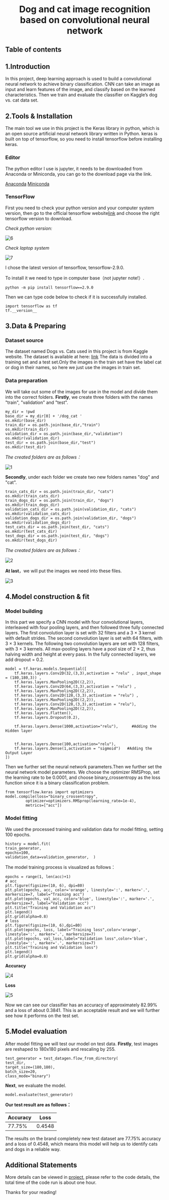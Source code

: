# <div align="center">**Dog and cat image recognition based on convolutional neural network**

## Table of contents

## 1.Introduction
 In this project, deep learning approach is used to build a convolutional neural network to achieve binary classification. 
 CNN can take an image as input and learn features of the image, and classify based on the learned characteristics.
 Then we train and evaluate the classifier on Kaggle’s dog vs. cat data set.

## 2.Tools & Installation
 The main tool we use in this project is the Keras library in python, which is an open source artificial neural network library written in Python. keras is built on top of tensorflow, so you need to install tensorflow before installing keras.

### Editor
 The python editor I use is jupyter, it needs to be downloaded from Anaconda or Miniconda, you can go to the download page via the link.
 
 [Anaconda](https://www.anaconda.com/)
 [Miniconda](https://docs.conda.io/en/latest/miniconda.html)

### TensorFlow
 First you need to check your python version and your computer system version,
 then go to the official tensorflow website[link](https://www.tensorflow.org/install/source) and choose the right tensorflow version to download.
 
_Check python version:_

![6]()

_Check laptop system_

![7]()

I chose the latest version of tensorflow, tensorflow-2.9.0.

To install it we need to type in computer base（not jupyter note!）. 

    python -m pip install tensorflow==2.9.0

Then we can type code below to check if it is successfully installed.

    import tensorflow as tf
    tf.__version__



## 3.Data & Preparing
### Dataset source
 The dataset named Dogs vs. Cats used in this project is from Kaggle website. The dataset is available at here: [link](https://www.kaggle.com/competitions/dogs-vs-cats/data)
 The data is divided into a training set and a test set.Only the images in the train set have the label cat or dog in their names, so here we just use the images in train set.

### Data preparation
 We will take out some of the images for use in the model and divide them into the correct folders.
  **Firstly**, we create three folders with the names "train", "validation" and "test".
 
    my_dir = !pwd
    base_dir = my_dir[0] + '/dog_cat '
    os.mkdir(base_dir)
    train_dir = os.path.join(base_dir,"train")
    os.mkdir(train_dir)
    validation_dir = os.path.join(base_dir,"validation")
    os.mkdir(validation_dir)
    test_dir = os.path.join(base_dir,"test")
    os.mkdir(test_dir)
 _The created folders are as follows：_

 ![1](https://github.com/ACM40960/project-20211696/blob/main/images/2.jpeg)

  **Secondly**, under each folder we create two new folders names "dog" and "cat".

    train_cats_dir = os.path.join(train_dir, "cats")
    os.mkdir(train_cats_dir)
    train_dogs_dir = os.path.join(train_dir, "dogs")
    os.mkdir(train_dogs_dir)
    validation_cats_dir = os.path.join(validation_dir, "cats")
    os.mkdir(validation_cats_dir)
    validation_dogs_dir = os.path.join(validation_dir, "dogs")
    os.mkdir(validation_dogs_dir)
    test_cats_dir = os.path.join(test_dir, "cats")
    os.mkdir(test_cats_dir)
    test_dogs_dir = os.path.join(test_dir, "dogs")
    os.mkdir(test_dogs_dir)

  _The created folders are as follows：_

 ![2](https://github.com/ACM40960/project-20211696/blob/main/images/1.png)

  **At last**，we will put the images we need into these files.

 ![3](https://github.com/ACM40960/project-20211696/blob/main/images/3.png)
 

## 4.Model construction & fit

### Model building

 In this part we specify a CNN model with four convolutional layers,
 interleaved with four pooling layers, and then followed three fully connected layers.
 The first convolution layer is set with 32 filters and a 3 × 3 kernel with default strides.
 The second convolution layer is set with 64 filters, with 3 × 3 kernels. 
 The following two convolution layers are set with 128 filters, with 3 × 3 kernels. All max-pooling layers have a pool size of 2 × 2,
 thus halving width and height at every pass. In the fully connected layers, we add dropout = 0.2.

    model = tf.keras.models.Sequential([
        tf.keras.layers.Conv2D(32,(3,3),activation = "relu" , input_shape = (180,180,3)) ,
        tf.keras.layers.MaxPooling2D((2,2)),
        tf.keras.layers.Conv2D(64,(3,3),activation = "relu") ,  
        tf.keras.layers.MaxPooling2D((2,2)),
        tf.keras.layers.Conv2D(128,(3,3),activation = "relu") ,  
        tf.keras.layers.MaxPooling2D((2,2)),
        tf.keras.layers.Conv2D(128,(3,3),activation = "relu"),  
        tf.keras.layers.MaxPooling2D((2,2)),
        tf.keras.layers.Flatten(), 
        tf.keras.layers.Dropout(0.2),
    
        tf.keras.layers.Dense(1000,activation="relu"),      #Adding the Hidden layer
    
    
        tf.keras.layers.Dense(100,activation="relu"),
        tf.keras.layers.Dense(1,activation = "sigmoid")   #Adding the Output Layer
    ])

 Then we further set the neural network parameters.Then we further set the neural network model parameters. We choose the optimizer RMSProp, 
 set the learning rate to be 0.0001, and choose binary_crossentropy as the loss function since it is a binary classification problem.
 
    from tensorflow.keras import optimizers
    model.compile(loss="binary_crossentropy",
             optimizer=optimizers.RMSprop(learning_rate=1e-4),
             metrics=["acc"])

### Model fitting

We used the processed training and validation data for model fitting, setting 100 epochs.

    history = model.fit(
    train_generator,
    epochs=100,  
    validation_data=validation_generator,  )

The model training process is visualized as follows：

    epochs = range(1, len(acc)+1)
    # acc
    plt.figure(figsize=(10, 6), dpi=80)
    plt.plot(epochs, acc, color='orange', linestyle=':', marker='.', markersize=7, label="Training acc")
    plt.plot(epochs, val_acc, color='blue', linestyle=':', marker='.', markersize=7, label="Validation acc")
    plt.title("Training and Validation acc")
    plt.legend()
    plt.grid(alpha=0.8)
    # loss
    plt.figure(figsize=(10, 6),dpi=80)
    plt.plot(epochs, loss, label="Training loss",color='orange', linestyle=':', marker='.', markersize=7)
    plt.plot(epochs, val_loss,label="Validation loss",color='blue', linestyle=':', marker='.', markersize=7)
    plt.title("Training and Validation loss")
    plt.legend()
    plt.grid(alpha=0.8)

**Accuracy**

![4](https://github.com/ACM40960/project-20211696/blob/main/images/4.jpeg)

**Loss**

![5](https://github.com/ACM40960/project-20211696/blob/main/images/5.jpeg)

Now we can see our classifier has an accuracy of approximately 82.99% and a loss of about 0.3841.
This is an acceptable result and we will further see how it performs on the test set.

## 5.Model evaluation
 After model fitting we will test our model on test data.
 **Firstly**, test images are reshaped to 180x180 pixels and rescaling by 255.
 
    test_generator = test_datagen.flow_from_directory(
    test_dir,  
    target_size=(180,180),  
    batch_size=20,
    class_mode="binary")

 **Next**, we evaluate the model.
  
    model.evaluate(test_generator)
 
 **Our test result are as follows：**

 <div align="center">

| Accuracy  | Loss|
| ---------- | -----------|
| 77.75%  | 0.4548   |

</div>

The results on the brand completely new test dataset are 77.75% accuracy and a loss of 0.4548, which means this model will help us to identify cats and dogs in a reliable way.

## Additional Statements
 More details can be viewed in [project](https://github.com/ACM40960/project-20211696/blob/main/Final%20Report.pdf), please refer to the code details, the total time of the code run is about one hour.
 
 Thanks for your reading!